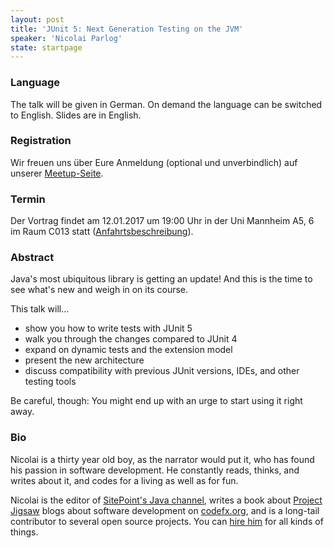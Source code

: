 ```yaml
---
layout: post
title: 'JUnit 5: Next Generation Testing on the JVM'
speaker: 'Nicolai Parlog'
state: startpage
---
```


### Language

The talk will be given in German. On demand the language can be switched to English.  Slides are in English.

### Registration

Wir freuen uns über Eure Anmeldung (optional und unverbindlich) auf unserer [Meetup-Seite](https://www.meetup.com/de-DE/mannheim-java-usergroup/events/236234428/).

### Termin

Der Vortrag findet am 12.01.2017 um 19:00 Uhr in der Uni Mannheim A5, 6 im Raum C013 statt ([Anfahrtsbeschreibung](/getting-there)).

### Abstract

Java's most ubiquitous library is getting an update!
And this is the time to see what's new and weigh in on its course.

This talk will...

* show you how to write tests with JUnit 5
* walk you through the changes compared to JUnit 4
* expand on dynamic tests and the extension model
* present the new architecture
* discuss compatibility with previous JUnit versions, IDEs, and other
testing tools

Be careful, though:
You might end up with an urge to start using it right away.

### Bio

Nicolai is a thirty year old boy, as the narrator would put it, who
has found his passion in software development. He constantly reads,
thinks, and writes about it, and codes for a living as well as for fun.

Nicolai is the editor of [SitePoint's Java channel](http://sitepoint.com/java/), writes a book
about [Project Jigsaw](http://blog.codefx.org/java-module-system-in-action/) blogs about software development on
[codefx.org](http://codefx.org), and is a long-tail contributor to several open source
projects. You can [hire him](http://blog.codefx.org/hire-nicolai-parlog/) for all kinds of things.
